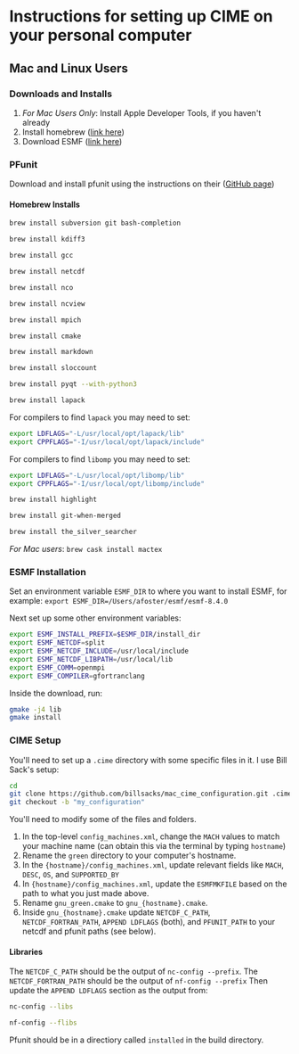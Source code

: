 # Instructions for setting up CIME on your personal computer

## Mac and Linux Users

### Downloads and Installs

1. *For Mac Users Only*: Install Apple Developer Tools, if you haven't already
2. Install homebrew ([link here](https://brew.sh/))
3. Download ESMF ([link here](https://earthsystemmodeling.org/static/releases.html))

### PFunit

Download and install pfunit using the instructions on their ([GitHub page](https://github.com/Goddard-Fortran-Ecosystem/pFUnit))

#### Homebrew Installs

```bash
brew install subversion git bash-completion

brew install kdiff3

brew install gcc

brew install netcdf 

brew install nco

brew install ncview

brew install mpich

brew install cmake

brew install markdown

brew install sloccount

brew install pyqt --with-python3

brew install lapack
```

For compilers to find `lapack` you may need to set:

```bash
export LDFLAGS="-L/usr/local/opt/lapack/lib"
export CPPFLAGS="-I/usr/local/opt/lapack/include"
```

For compilers to find `libomp` you may need to set:

```bash
export LDFLAGS="-L/usr/local/opt/libomp/lib"
export CPPFLAGS="-I/usr/local/opt/libomp/include"
```

```bash
brew install highlight

brew install git-when-merged

brew install the_silver_searcher
```

*For Mac users*: `brew cask install mactex`

### ESMF Installation

Set an environment variable `ESMF_DIR` to where you want to install ESMF, for example: `export ESMF_DIR=/Users/afoster/esmf/esmf-8.4.0`

Next set up some other environment variables:

```bash
export ESMF_INSTALL_PREFIX=$ESMF_DIR/install_dir
export ESMF_NETCDF=split
export ESMF_NETCDF_INCLUDE=/usr/local/include
export ESMF_NETCDF_LIBPATH=/usr/local/lib
export ESMF_COMM=openmpi
export ESMF_COMPILER=gfortranclang
```

Inside the download, run:

```bash
gmake -j4 lib
gmake install
```

### CIME Setup

You'll need to set up a `.cime` directory with some specific files in it. I use Bill Sack's setup:

```bash
cd
git clone https://github.com/billsacks/mac_cime_configuration.git .cime
git checkout -b "my_configuration"
```

You'll need to modify some of the files and folders.

1. In the top-level `config_machines.xml`, change the `MACH` values to match your machine name (can obtain this via the terminal by typing `hostname`)
2. Rename the `green` directory to your computer's hostname.
3. In the `{hostname}/config_machines.xml`, update relevant fields like `MACH`, `DESC`, `OS`, and `SUPPORTED_BY`
4. In `{hostname}/config_machines.xml`, update the `ESMFMKFILE` based on the path to what you just made above.
5. Rename `gnu_green.cmake` to `gnu_{hostname}.cmake`.
6. Inside `gnu_{hostname}.cmake` update `NETCDF_C_PATH`, `NETCDF_FORTRAN_PATH`, `APPEND LDFLAGS` (both), and `PFUNIT_PATH` to your netcdf and pfunit paths (see below).

#### Libraries

The `NETCDF_C_PATH` should be the output of `nc-config --prefix`.
The `NETCDF_FORTRAN_PATH` should be the output of `nf-config --prefix`
Then update the `APPEND LDFLAGS` section as the output from:

```bash
nc-config --libs
```

```bash
nf-config --flibs 
```

Pfunit should be in a directiory called `installed` in the build directory.
